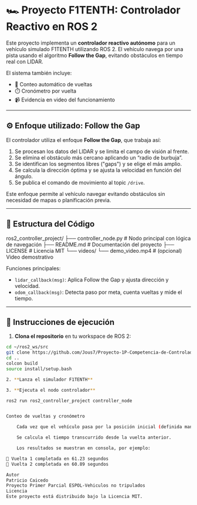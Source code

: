 # 🏎️ Proyecto F1TENTH: Controlador Reactivo en ROS 2

Este proyecto implementa un **controlador reactivo autónomo** para un vehículo simulado F1TENTH utilizando ROS 2. El vehículo navega por una pista usando el algoritmo **Follow the Gap**, evitando obstáculos en tiempo real con LIDAR.

El sistema también incluye:
- 🧮 Conteo automático de vueltas
- ⏱️ Cronómetro por vuelta
- 📹 Evidencia en video del funcionamiento

---

## ⚙️ Enfoque utilizado: Follow the Gap

El controlador utiliza el enfoque **Follow the Gap**, que trabaja así:

1. Se procesan los datos del LIDAR y se limita el campo de visión al frente.
2. Se elimina el obstáculo más cercano aplicando un “radio de burbuja”.
3. Se identifican los segmentos libres ("gaps") y se elige el más amplio.
4. Se calcula la dirección óptima y se ajusta la velocidad en función del ángulo.
5. Se publica el comando de movimiento al topic `/drive`.

Este enfoque permite al vehículo navegar evitando obstáculos sin necesidad de mapas o planificación previa.

---

## 🧠 Estructura del Código

ros2_controller_project/
├── controller_node.py # Nodo principal con lógica de navegación
├── README.md # Documentación del proyecto
├── LICENSE # Licencia MIT
└── videos/
└── demo_video.mp4 # (opcional) Video demostrativo


Funciones principales:

- `lidar_callback(msg)`: Aplica Follow the Gap y ajusta dirección y velocidad.
- `odom_callback(msg)`: Detecta paso por meta, cuenta vueltas y mide el tiempo.

---

## 🚀 Instrucciones de ejecución

1. **Clona el repositorio** en tu workspace de ROS 2:

```bash
cd ~/ros2_ws/src
git clone https://github.com/Jous7/Proyecto-1P-Competencia-de-Controladores-Reactivos-en-F1Tenth.git
cd ..
colcon build
source install/setup.bash

2. **Lanza el simulador F1TENTH**

3. **Ejecuta el nodo controlador**

ros2 run ros2_controller_project controller_node


Conteo de vueltas y cronómetro

    Cada vez que el vehículo pasa por la posición inicial (definida manualmente), se registra una vuelta.

    Se calcula el tiempo transcurrido desde la vuelta anterior.

    Los resultados se muestran en consola, por ejemplo:

🏁 Vuelta 1 completada en 61.23 segundos
🏁 Vuelta 2 completada en 60.89 segundos

Autor
Patricio Caicedo
Proyecto Primer Parcial ESPOL-Vehiculos no tripulados
Licencia
Este proyecto está distribuido bajo la Licencia MIT.
